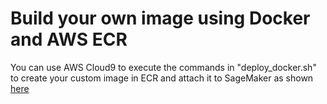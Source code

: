 # Build your own image using Docker and AWS ECR


You can use AWS Cloud9 to execute the commands in "deploy_docker.sh" to create your custom image in ECR and attach it to SageMaker as shown [here](https://docs.aws.amazon.com/sagemaker/latest/dg/studio-byoi-attach.html)